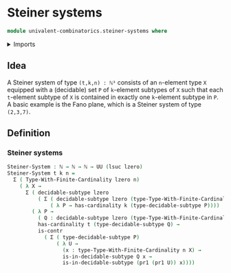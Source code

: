 # Steiner systems

```agda
module univalent-combinatorics.steiner-systems where
```

<details><summary>Imports</summary>

```agda
open import elementary-number-theory.natural-numbers

open import foundation.contractible-types
open import foundation.decidable-subtypes
open import foundation.dependent-pair-types
open import foundation.universe-levels

open import univalent-combinatorics.finite-types
```

</details>

## Idea

A Steiner system of type `(t,k,n) : ℕ³` consists of an `n`-element type `X`
equipped with a (decidable) set `P` of `k`-element subtypes of `X` such that
each `t`-element subtype of `X` is contained in exactly one `k`-element subtype
in `P`. A basic example is the Fano plane, which is a Steiner system of type
`(2,3,7)`.

## Definition

### Steiner systems

```agda
Steiner-System : ℕ → ℕ → ℕ → UU (lsuc lzero)
Steiner-System t k n =
  Σ ( Type-With-Finite-Cardinality lzero n)
    ( λ X →
      Σ ( decidable-subtype lzero
          ( Σ ( decidable-subtype lzero (type-Type-With-Finite-Cardinality n X))
              ( λ P → has-cardinality k (type-decidable-subtype P))))
        ( λ P →
          ( Q : decidable-subtype lzero (type-Type-With-Finite-Cardinality n X)) →
          has-cardinality t (type-decidable-subtype Q) →
          is-contr
            ( Σ ( type-decidable-subtype P)
                ( λ U →
                  (x : type-Type-With-Finite-Cardinality n X) →
                  is-in-decidable-subtype Q x →
                  is-in-decidable-subtype (pr1 (pr1 U)) x))))
```
